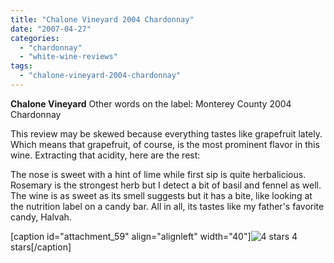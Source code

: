 ```yaml
---
title: "Chalone Vineyard 2004 Chardonnay"
date: "2007-04-27"
categories: 
  - "chardonnay"
  - "white-wine-reviews"
tags: 
  - "chalone-vineyard-2004-chardonnay"
---
```


**Chalone Vineyard** Other words on the label: Monterey County 2004 Chardonnay

This review may be skewed because everything tastes like grapefruit lately. Which means that grapefruit, of course, is the most prominent flavor in this wine. Extracting that acidity, here are the rest:

The nose is sweet with a hint of lime while first sip is quite herbalicious. Rosemary is the strongest herb but I detect a bit of basil and fennel as well. The wine is as sweet as its smell suggests but it has a bite, like looking at the nutrition label on a candy bar. All in all, its tastes like my father's favorite candy, Halvah.

\[caption id="attachment\_59" align="alignleft" width="40"\]![4 stars](http://www.rebeccagomezfarrell.com/wp-content/uploads/2009/02/rating_truffle1.gif "rating_truffle1") 4 stars\[/caption\]
